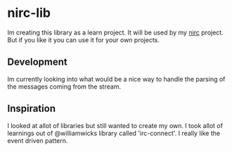 nirc-lib
========

Im creating this library as a learn project. It will be used by my [nirc](https://github.com/RolfKoenders/nirc) project. But if you like it you can use it for your own projects. 

## Development
Im currently looking into what would be a nice way to handle the parsing of the messages coming from the stream.

## Inspiration
I looked at allot of libraries but still wanted to create my own. I took allot of learnings out of @williamwicks library called 'irc-connect'. I really like the event driven pattern. 
